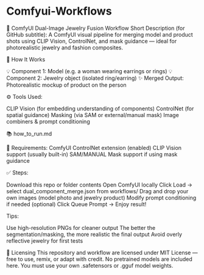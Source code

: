 # Comfyui-Workflows
💍 ComfyUI Dual-Image Jewelry Fusion Workflow  Short Description (for GitHub subtitle): A ComfyUI visual pipeline for merging model and product shots using CLIP Vision, ControlNet, and mask guidance — ideal for photorealistic jewelry and fashion composites.

🚀 How It Works

💡 Component 1: Model (e.g. a woman wearing earrings or rings)
💡 Component 2: Jewelry object (isolated ring/earring)
✨ Merged Output: Photorealistic mockup of product on the person

⚙️ Tools Used:

CLIP Vision (for embedding understanding of components)
ControlNet (for spatial guidance)
Masking (via SAM or external/manual mask)
Image combiners & prompt conditioning

📚 how_to_run.md

💪 Requirements:
ComfyUI
ControlNet extension (enabled)
CLIP Vision support (usually built-in)
SAM/MANUAL Mask support if using mask guidance

✅ Steps:

Download this repo or folder contents
Open ComfyUI locally
Click Load → select dual_component_merge.json from workflows/
Drag and drop your own images (model photo and jewelry product)
Modify prompt conditioning if needed (optional)
Click Queue Prompt → Enjoy result!

Tips:

Use high-resolution PNGs for cleaner output
The better the segmentation/masking, the more realistic the final output
Avoid overly reflective jewelry for first tests

💼 Licensing
This repository and workflow are licensed under MIT License — free to use, remix, or adapt with credit. No pretrained models are included here. You must use your own .safetensors or .gguf model weights.
